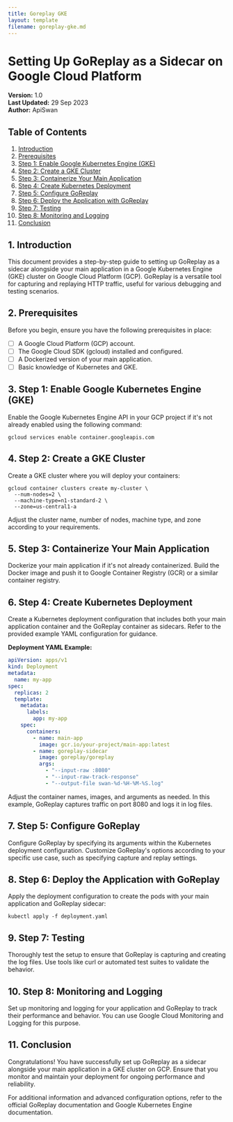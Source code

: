 ```yaml
---
title: Goreplay GKE
layout: template
filename: goreplay-gke.md
--- 
```

# Setting Up GoReplay as a Sidecar on Google Cloud Platform

**Version:** 1.0  
**Last Updated:** 29 Sep 2023  
**Author:** ApiSwan

## Table of Contents

1. [Introduction](#introduction)
2. [Prerequisites](#prerequisites)
3. [Step 1: Enable Google Kubernetes Engine (GKE)](#step-1-enable-google-kubernetes-engine-gke)
4. [Step 2: Create a GKE Cluster](#step-2-create-a-gke-cluster)
5. [Step 3: Containerize Your Main Application](#step-3-containerize-your-main-application)
6. [Step 4: Create Kubernetes Deployment](#step-4-create-kubernetes-deployment)
7. [Step 5: Configure GoReplay](#step-5-configure-goreplay)
8. [Step 6: Deploy the Application with GoReplay](#step-6-deploy-the-application-with-goreplay)
9. [Step 7: Testing](#step-7-testing)
10. [Step 8: Monitoring and Logging](#step-8-monitoring-and-logging)
11. [Conclusion](#conclusion)

## 1. Introduction

This document provides a step-by-step guide to setting up GoReplay as a sidecar alongside your main application in a Google Kubernetes Engine (GKE) cluster on Google Cloud Platform (GCP). GoReplay is a versatile tool for capturing and replaying HTTP traffic, useful for various debugging and testing scenarios.

## 2. Prerequisites

Before you begin, ensure you have the following prerequisites in place:

- [ ] A Google Cloud Platform (GCP) account.
- [ ] The Google Cloud SDK (gcloud) installed and configured.
- [ ] A Dockerized version of your main application.
- [ ] Basic knowledge of Kubernetes and GKE.

## 3. Step 1: Enable Google Kubernetes Engine (GKE)

Enable the Google Kubernetes Engine API in your GCP project if it's not already enabled using the following command:

```shell
gcloud services enable container.googleapis.com
```

## 4. Step 2: Create a GKE Cluster

Create a GKE cluster where you will deploy your containers:

```shell
gcloud container clusters create my-cluster \
  --num-nodes=2 \
  --machine-type=n1-standard-2 \
  --zone=us-central1-a
```

Adjust the cluster name, number of nodes, machine type, and zone according to your requirements.

## 5. Step 3: Containerize Your Main Application

Dockerize your main application if it's not already containerized. Build the Docker image and push it to Google Container Registry (GCR) or a similar container registry.

## 6. Step 4: Create Kubernetes Deployment

Create a Kubernetes deployment configuration that includes both your main application container and the GoReplay container as sidecars. Refer to the provided example YAML configuration for guidance.

**Deployment YAML Example:**

```yaml
apiVersion: apps/v1
kind: Deployment
metadata:
  name: my-app
spec:
  replicas: 2
  template:
    metadata:
      labels:
        app: my-app
    spec:
      containers:
        - name: main-app
          image: gcr.io/your-project/main-app:latest
        - name: goreplay-sidecar
          image: goreplay/goreplay
          args:
            - "--input-raw :8080"
            - "--input-raw-track-response"
            - "--output-file swan-%d-%H-%M-%S.log"
```

Adjust the container names, images, and arguments as needed. In this example, GoReplay captures traffic on port 8080 and logs it in log files.

## 7. Step 5: Configure GoReplay

Configure GoReplay by specifying its arguments within the Kubernetes deployment configuration. Customize GoReplay's options according to your specific use case, such as specifying capture and replay settings.

## 8. Step 6: Deploy the Application with GoReplay

Apply the deployment configuration to create the pods with your main application and GoReplay sidecar:

```shell
kubectl apply -f deployment.yaml
```

## 9. Step 7: Testing

Thoroughly test the setup to ensure that GoReplay is capturing and creating the log files. Use tools like curl or automated test suites to validate the behavior.

## 10. Step 8: Monitoring and Logging

Set up monitoring and logging for your application and GoReplay to track their performance and behavior. You can use Google Cloud Monitoring and Logging for this purpose.

## 11. Conclusion

Congratulations! You have successfully set up GoReplay as a sidecar alongside your main application in a GKE cluster on GCP. Ensure that you monitor and maintain your deployment for ongoing performance and reliability.

For additional information and advanced configuration options, refer to the official GoReplay documentation and Google Kubernetes Engine documentation.
